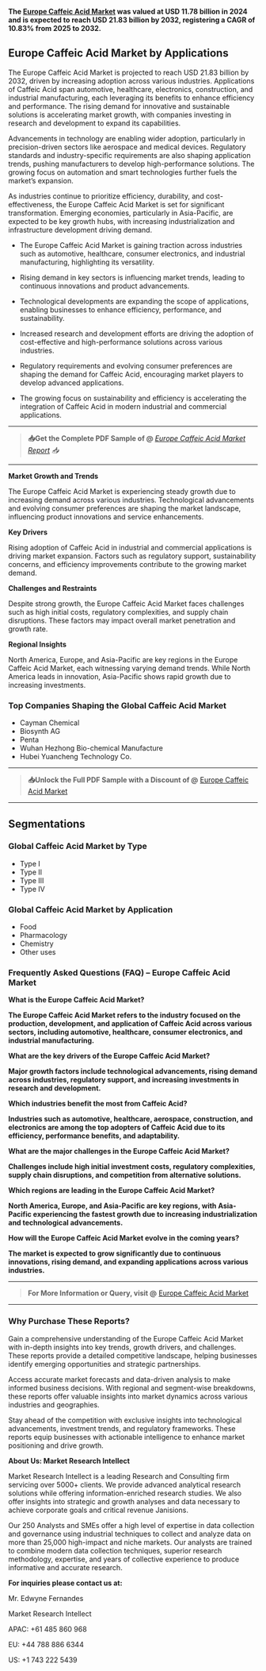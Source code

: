 <p><strong>The <a href="https://www.marketresearchintellect.com/download-sample/?rid=1037325&amp;utm_source=Pulse-April-Europe&amp;utm_medium=852">Europe Caffeic Acid Market</a> was valued at USD 11.78 billion in 2024 and is expected to reach USD 21.83 billion by 2032, registering a CAGR of 10.83% from 2025 to 2032.</strong></p><h2>Europe Caffeic Acid Market by Applications&nbsp;</h2><p><p>The Europe Caffeic Acid Market is projected to reach USD 21.83 billion by 2032, driven by increasing adoption across various industries. Applications of Caffeic Acid span automotive, healthcare, electronics, construction, and industrial manufacturing, each leveraging its benefits to enhance efficiency and performance. The rising demand for innovative and sustainable solutions is accelerating market growth, with companies investing in research and development to expand its capabilities.</p><p>Advancements in technology are enabling wider adoption, particularly in precision-driven sectors like aerospace and medical devices. Regulatory standards and industry-specific requirements are also shaping application trends, pushing manufacturers to develop high-performance solutions. The growing focus on automation and smart technologies further fuels the market&rsquo;s expansion.</p><p>As industries continue to prioritize efficiency, durability, and cost-effectiveness, the Europe Caffeic Acid Market is set for significant transformation. Emerging economies, particularly in Asia-Pacific, are expected to be key growth hubs, with increasing industrialization and infrastructure development driving demand.</p></p><ul><li><p>The Europe Caffeic Acid Market is gaining traction across industries such as automotive, healthcare, consumer electronics, and industrial manufacturing, highlighting its versatility.</p></li><li><p>Rising demand in key sectors is influencing market trends, leading to continuous innovations and product advancements.</p></li><li><p>Technological developments are expanding the scope of applications, enabling businesses to enhance efficiency, performance, and sustainability.</p></li><li><p>Increased research and development efforts are driving the adoption of cost-effective and high-performance solutions across various industries.</p></li><li><p>Regulatory requirements and evolving consumer preferences are shaping the demand for Caffeic Acid, encouraging market players to develop advanced applications.</p></li><li><p>The growing focus on sustainability and efficiency is accelerating the integration of Caffeic Acid in modern industrial and commercial applications.</p></li></ul><hr /><blockquote><p><strong><span class="font-[700]">📥Get the Complete PDF Sample of @ </span></strong><em><span class="font-[700]"><a href="https://www.marketresearchintellect.com/download-sample/?rid=1037325&amp;utm_source=Pulse-April-Europe&amp;utm_medium=852" target="_blank" data-tracking-control-name="article-ssr-frontend-pulse_little-text-block" data-tracking-will-navigate="" data-test-link="">Europe Caffeic Acid Market Report</a>&nbsp;📥</span></em></p></blockquote><hr /><p class="" data-start="77" data-end="360"><strong data-start="77" data-end="105">Market Growth and Trends</strong></p><p class="" data-start="77" data-end="360">The Europe Caffeic Acid Market is experiencing steady growth due to increasing demand across various industries. Technological advancements and evolving consumer preferences are shaping the market landscape, influencing product innovations and service enhancements.</p><p class="" data-start="362" data-end="606"><strong data-start="362" data-end="377">Key Drivers</strong></p><p class="" data-start="362" data-end="606">Rising adoption of Caffeic Acid in industrial and commercial applications is driving market expansion. Factors such as regulatory support, sustainability concerns, and efficiency improvements contribute to the growing market demand.</p><p class="" data-start="608" data-end="849"><strong data-start="608" data-end="637">Challenges and Restraints</strong></p><p class="" data-start="608" data-end="849">Despite strong growth, the Europe Caffeic Acid Market faces challenges such as high initial costs, regulatory complexities, and supply chain disruptions. These factors may impact overall market penetration and growth rate.</p><p class="" data-start="851" data-end="1095"><strong data-start="851" data-end="872">Regional Insights</strong></p><p class="" data-start="851" data-end="1095">North America, Europe, and Asia-Pacific are key regions in the Europe Caffeic Acid Market, each witnessing varying demand trends. While North America leads in innovation, Asia-Pacific shows rapid growth due to increasing investments.</p><p><h3>Top Companies Shaping the Global Caffeic Acid Market </h3><ul><li>Cayman Chemical</li><li>Biosynth AG</li><li>Penta</li><li>Wuhan Hezhong Bio-chemical Manufacture</li><li>Hubei Yuancheng Technology Co.</li></ul></p><hr /><blockquote><p><strong>📥Unlock the Full PDF Sample with a Discount of @</strong> <a href="https://www.marketresearchintellect.com/ask-for-discount/?rid=1037325&amp;utm_source=Pulse-April-Europe&amp;utm_medium=852">Europe Caffeic Acid Market</a></p></blockquote><hr /><p><h2>Segmentations</h2><h3>Global Caffeic Acid Market by Type</h3><ul><li>Type I</li><li>Type II</li><li>Type III</li><li>Type IV</li></ul><h3>Global Caffeic Acid Market by Application</h3><ul><li>Food</li><li>Pharmacology</li><li>Chemistry</li><li>Other uses</li></ul></p><h3><strong>Frequently Asked Questions (FAQ) &ndash; Europe Caffeic Acid Market</strong></h3><p><strong>What is the Europe Caffeic Acid Market?</strong></p><p><strong>The Europe Caffeic Acid Market refers to the industry focused on the production, development, and application of Caffeic Acid across various sectors, including automotive, healthcare, consumer electronics, and industrial manufacturing.</strong></p><p><strong>What are the key drivers of the Europe Caffeic Acid Market?</strong></p><p><strong>Major growth factors include technological advancements, rising demand across industries, regulatory support, and increasing investments in research and development.</strong></p><p><strong>Which industries benefit the most from Caffeic Acid?</strong></p><p><strong>Industries such as automotive, healthcare, aerospace, construction, and electronics are among the top adopters of Caffeic Acid due to its efficiency, performance benefits, and adaptability.</strong></p><p><strong>What are the major challenges in the Europe Caffeic Acid Market?</strong></p><p><strong>Challenges include high initial investment costs, regulatory complexities, supply chain disruptions, and competition from alternative solutions.</strong></p><p><strong>Which regions are leading in the Europe Caffeic Acid Market?</strong></p><p><strong>North America, Europe, and Asia-Pacific are key regions, with Asia-Pacific experiencing the fastest growth due to increasing industrialization and technological advancements.</strong></p><p><strong>How will the Europe Caffeic Acid Market evolve in the coming years?</strong></p><p><strong>The market is expected to grow significantly due to continuous innovations, rising demand, and expanding applications across various industries.</strong></p><hr /><blockquote><p><span class="font-[700]"><strong>For More Information or Query, visit&nbsp;@</strong>&nbsp;</span><span class="font-[700]"><a href="https://www.marketresearchintellect.com/product/caffeic-acid-market/?utm_source=Linkedin&utm_medium=852" target="_blank" data-tracking-control-name="article-ssr-frontend-pulse_little-text-block" data-tracking-will-navigate="" data-test-link="">Europe Caffeic Acid Market</a></span></p></blockquote><hr /><h3><strong data-start="0" data-end="31">Why Purchase These Reports?</strong></h3><p class="" data-start="35" data-end="297">Gain a comprehensive understanding of the Europe Caffeic Acid Market with in-depth insights into key trends, growth drivers, and challenges. These reports provide a detailed competitive landscape, helping businesses identify emerging opportunities and strategic partnerships.</p><p class="" data-start="299" data-end="540">Access accurate market forecasts and data-driven analysis to make informed business decisions. With regional and segment-wise breakdowns, these reports offer valuable insights into market dynamics across various industries and geographies.</p><p class="" data-start="542" data-end="784">Stay ahead of the competition with exclusive insights into technological advancements, investment trends, and regulatory frameworks. These reports equip businesses with actionable intelligence to enhance market positioning and drive growth.</p><p><strong><span class="font-[700]">About Us: Market Research Intellect</span></strong></p><p><span class="">Market Research Intellect is a leading Research and Consulting firm servicing over 5000+ clients. We provide advanced analytical research solutions while offering information-enriched research studies.&nbsp;</span>We also offer insights into strategic and growth analyses and data necessary to achieve corporate goals and critical revenue Janisions.</p><p><span class="">Our 250 Analysts and SMEs offer a high level of expertise in data collection and governance using industrial techniques to collect and analyze data on more than 25,000 high-impact and niche markets. Our analysts are trained to combine modern data collection techniques, superior research methodology, expertise, and years of collective experience to produce informative and accurate research.</span></p><p><strong>For inquiries please contact us at:</strong></p><p>Mr. Edwyne Fernandes</p><p>Market Research Intellect</p><p>APAC: +61 485 860 968</p><p>EU: +44 788 886 6344</p><p>US: +1 743 222 5439</p>